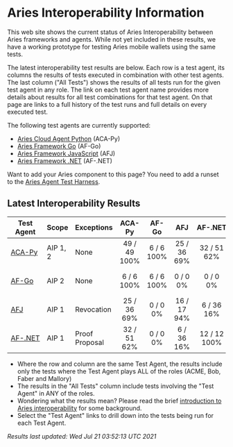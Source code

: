 # Aries Interoperability Information


This web site shows the current status of Aries Interoperability between Aries frameworks and agents. While
not yet included in these results, we have a working prototype for testing Aries mobile wallets using the
same tests.

The latest interoperability test results are below. Each row is a test agent, its columns
the results of tests executed in combination with other test agents.
The last column ("All Tests") shows the results of all tests run for the given test agent in any role. The link on each test
agent name provides more details about results for all test combinations for that test agent. On
that page are links to a full history of the test runs and full details on every executed test. 

The following test agents are currently supported:

- [Aries Cloud Agent Python](https://github.com/hyperledger/aries-cloudagent-python) (ACA-Py)
- [Aries Framework Go](https://github.com/hyperledger/aries-framework-go) (AF-Go)
- [Aries Framework JavaScript](https://github.com/hyperledger/aries-framework-javascript) (AFJ)
- [Aries Framework .NET](https://github.com/hyperledger/aries-framework-dotnet) (AF-.NET)

Want to add your Aries component to this page? You need to add a runset to the
[Aries Agent Test Harness](https://github.com/hyperledger/aries-agent-test-harness).

## Latest Interoperability Results

| Test Agent | Scope | Exceptions | ACA-Py | AF-Go | AFJ | AF-.NET | **All Tests** |
| ----- | ----- | ----- | :----: | :----: | :----: | :----: | :----: |
| [ACA-Py](acapy.md)| AIP 1, 2 | None | 49 / 49<br>100% | 6 / 6<br>100% | 25 / 36<br>69% | 32 / 51<br>62% | **106 / 130<br>81%** |
| [AF-Go](afgo.md)| AIP 2 | None | 6 / 6<br>100% | 6 / 6<br>100% | 0 / 0<br>0% | 0 / 0<br>0% | **12 / 12<br>100%** |
| [AFJ](javascript.md)| AIP 1 | Revocation | 25 / 36<br>69% | 0 / 0<br>0% | 16 / 17<br>94% | 6 / 36<br>16% | **41 / 77<br>53%** |
| [AF-.NET](dotnet.md)| AIP 1 | Proof Proposal | 32 / 51<br>62% | 0 / 0<br>0% | 6 / 36<br>16% | 12 / 12<br>100% | **44 / 87<br>50%** |

- Where the row and column are the same Test Agent, the results include only the tests where the Test Agent plays ALL of the roles (ACME, Bob, Faber and Mallory)
- The results in the "All Tests" column include tests involving the "Test Agent" in ANY of the roles.
- Wondering what the results mean? Please read the brief [introduction to Aries interoperability](aries-interop-intro.md) for some background.
- Select the "Test Agent" links to drill down into the tests being run for each Test Agent.


*Results last updated: Wed Jul 21 03:52:13 UTC 2021*

